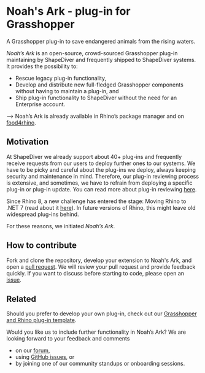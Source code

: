 # Noah's Ark - plug-in for Grasshopper
A Grasshopper plug-in to save endangered animals from the rising waters. 

_Noah’s Ark_ is an open-source, crowd-sourced Grasshopper plug-in maintaining by ShapeDiver and frequently shipped to ShapeDiver systems. 
It provides the possibility to:

  * Rescue legacy plug-in functionality, 
  * Develop and distribute new full-fledged Grasshopper components without having to maintain a plug-in, and 
  * Ship plug-in functionality to ShapeDiver without the need for an Enterprise account. 

--> Noah’s Ark is already available in Rhino’s package manager and on [food4rhino](https://www.food4rhino.com/en/app/noahsark).

## Motivation

At ShapeDiver we already support about 40+ plug-ins and frequently receive requests from our users to deploy further ones to our systems. 
We have to be picky and careful about the plug-ins we deploy, always keeping security and maintenance in mind. 
Therefore, our plug-in reviewing process is extensive, and sometimes, we have to refrain from deploying a specific plug-in or plug-in update. 
You can read more about plug-in reviewing [here](https://help.shapediver.com/doc/guidelines-for-plugin-developers). 

Since Rhino 8, a new challenge has entered the stage: Moving Rhino to .NET 7 (read about it [here](https://developer.rhino3d.com/guides/rhinocommon/moving-to-dotnet-7/)). 
In future versions of Rhino, this might leave old widespread plug-ins behind. 

For these reasons, we initiated _Noah’s Ark_. 

## How to contribute

Fork and clone the repository, develop your extension to Noah's Ark, and open a [pull request](https://github.com/shapediver/NoahsArk/pulls). 
We will review your pull request and provide feedback quickly. If you want to discuss before starting to code, please open an [issue](https://github.com/shapediver/NoahsArk/issues).

## Related

Should you prefer to develop your own plug-in, check out our [Grasshopper and Rhino plug-in template](https://github.com/shapediver/GrasshopperPluginTemplate).

Would you like us to include further functionality in Noah’s Ark? We are looking forward to your feedback and comments 

  * on our [forum](https://forum.shapediver.com), 
  * using [GitHub issues](https://github.com/shapediver/NoahsArk/issues), or 
  * by joining one of our community standups or onboarding sessions. 

